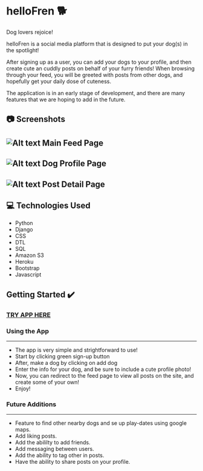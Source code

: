 # helloFren :dog2:

Dog lovers rejoice!

helloFren is a social media platform that is designed to put your dog(s) in the spotlight! 

After signing up as a user, you can add your dogs to your profile, and then create cute an cuddly posts on behalf of your furry friends!
When browsing through your feed, you will be greeted with posts from other dogs, and hopefully get your daily dose of cuteness.

The application is in an early stage of development, and there are many features that we are hoping to add in the future.

## :camera: Screenshots

![Alt text](https://i.gyazo.com/9c73436ed28c8d281c5651ae2074d0b9.png)
Main Feed Page
---
![Alt text](https://i.gyazo.com/b0dca7a3d8d6d853bad0ed7f1ef49d9b.png)
Dog Profile Page
---
![Alt text](https://i.gyazo.com/be2925bf21f2a1b4834f6790c72edf4d.png)
Post Detail Page
---

## :computer: Technologies Used 

- Python
- Django
- CSS
- DTL
- SQL
- Amazon S3
- Heroku
- Bootstrap
- Javascript


## Getting Started :heavy_check_mark:

### [TRY APP HERE](http://hellofren.herokuapp.com/)

### Using the App
---
- The app is very simple and strightforward to use!
- Start by clicking green sign-up button
- After, make a dog by clicking on add dog
- Enter the info for your dog, and be sure to include a cute profile photo!
- Now, you can redirect to the feed page to view all posts on the site, and create some of your own!
- Enjoy!

### Future Additions
---
- Feature to find other nearby dogs and se up play-dates using google maps.
- Add liking posts.
- Add the abililty to add friends.
- Add messaging between users.
- Add the ability to tag other in posts.
- Have the ability to share posts on your profile.
